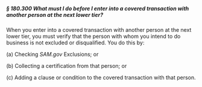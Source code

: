 ##### § 180.300 What must I do before I enter into a covered transaction with another person at the next lower tier? #####

When you enter into a covered transaction with another person at the next lower tier, you must verify that the person with whom you intend to do business is not excluded or disqualified. You do this by:

(a) Checking *SAM.gov* Exclusions; or

(b) Collecting a certification from that person; or

(c) Adding a clause or condition to the covered transaction with that person.